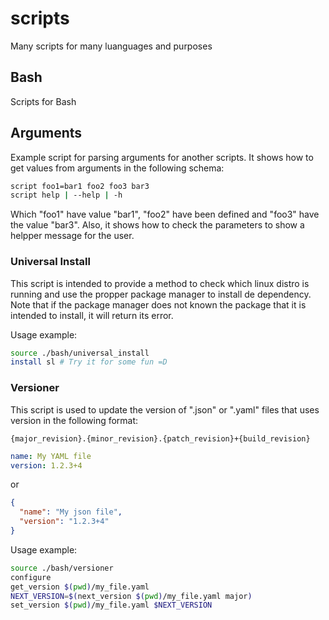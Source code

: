 # scripts
Many scripts for many luanguages and purposes

## Bash

Scripts for Bash


## Arguments

Example script for parsing arguments for another scripts. It shows how to get values from arguments in the following schema:

```sh
script foo1=bar1 foo2 foo3 bar3
script help | --help | -h
```

Which "foo1" have value "bar1", "foo2" have been defined and "foo3" have the value "bar3". Also, it shows how to check the parameters to show a helpper message for the user.


### Universal Install

This script is intended to provide a method to check which linux distro is running and use the propper package manager to install de dependency. Note that if the package manager does not known the package that it is intended to install, it will return its error.

Usage example:
```sh
source ./bash/universal_install
install sl # Try it for some fun =D
```


### Versioner

This script is used to update the version of ".json" or ".yaml" files that uses version in the following format:

```
{major_revision}.{minor_revision}.{patch_revision}+{build_revision}
```
```yaml
name: My YAML file
version: 1.2.3+4
```
or
```json
{
  "name": "My json file",
  "version": "1.2.3+4"
}
```

Usage example:
```sh
source ./bash/versioner
configure
get_version $(pwd)/my_file.yaml
NEXT_VERSION=$(next_version $(pwd)/my_file.yaml major)
set_version $(pwd)/my_file.yaml $NEXT_VERSION
```
